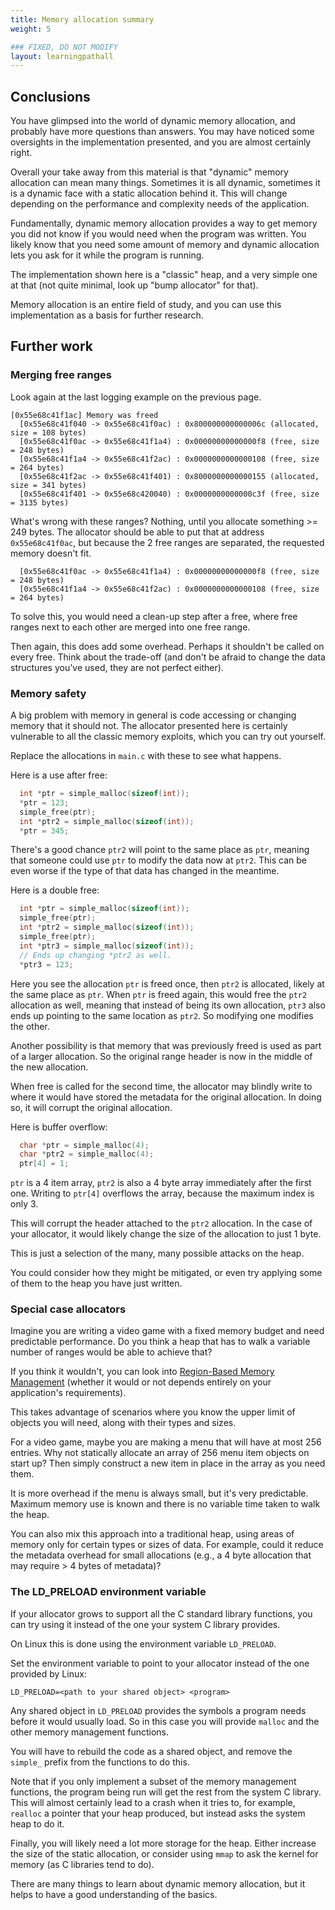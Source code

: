 ```yaml
---
title: Memory allocation summary
weight: 5

### FIXED, DO NOT MODIFY
layout: learningpathall
---
```


## Conclusions

You have glimpsed into the world of dynamic memory allocation, and
probably have more questions than answers. You may have noticed some oversights
in the implementation presented, and you are almost certainly right.

Overall your take away from this material is that "dynamic" memory allocation
can mean many things. Sometimes it is all dynamic, sometimes it is a dynamic
face with a static allocation behind it. This will change depending on the
performance and complexity needs of the application.

Fundamentally, dynamic memory allocation provides a way to get memory you
did not know if you would
need when the program was written. You likely know that you need some amount
of memory and dynamic allocation lets you ask for it while the program is running.

The implementation shown here is a "classic" heap, and a very simple one at that
(not quite minimal, look up "bump allocator" for that).

Memory allocation is an entire field of study, and you can use this implementation
as a basis for further research.

## Further work

### Merging free ranges

Look again at the last logging example on the previous page.

```text
[0x55e68c41f1ac] Memory was freed
  [0x55e68c41f040 -> 0x55e68c41f0ac) : 0x800000000000006c (allocated, size = 108 bytes)
  [0x55e68c41f0ac -> 0x55e68c41f1a4) : 0x00000000000000f8 (free, size = 248 bytes)
  [0x55e68c41f1a4 -> 0x55e68c41f2ac) : 0x0000000000000108 (free, size = 264 bytes)
  [0x55e68c41f2ac -> 0x55e68c41f401) : 0x8000000000000155 (allocated, size = 341 bytes)
  [0x55e68c41f401 -> 0x55e68c420040) : 0x0000000000000c3f (free, size = 3135 bytes)
```

What's wrong with these ranges? Nothing, until you allocate something >= 249
bytes. The allocator should be able to put that at address `0x55e68c41f0ac`, but because
the 2 free ranges are separated, the requested memory doesn't fit.

```text
  [0x55e68c41f0ac -> 0x55e68c41f1a4) : 0x00000000000000f8 (free, size = 248 bytes)
  [0x55e68c41f1a4 -> 0x55e68c41f2ac) : 0x0000000000000108 (free, size = 264 bytes)
```

To solve this, you would need a clean-up step after a free, where
free ranges next to each other are merged into one free range.

Then again, this does add some overhead. Perhaps it shouldn't be called on every
free. Think about the trade-off (and don't be afraid to change the data
structures you've used, they are not perfect either).

### Memory safety

A big problem with memory in general is code accessing or changing memory that
it should not. The allocator presented here is certainly vulnerable to all the
classic memory exploits, which you can try out yourself.

Replace the allocations in `main.c` with these to see what happens.

Here is a use after free:

```C
  int *ptr = simple_malloc(sizeof(int));
  *ptr = 123;
  simple_free(ptr);
  int *ptr2 = simple_malloc(sizeof(int));
  *ptr = 345;
```

There's a good chance `ptr2` will point to the same place as `ptr`, meaning that
someone could use `ptr` to modify the data now at `ptr2`. This can be even worse
if the type of that data has changed in the meantime.

Here is a double free:

```C
  int *ptr = simple_malloc(sizeof(int));
  simple_free(ptr);
  int *ptr2 = simple_malloc(sizeof(int));
  simple_free(ptr);
  int *ptr3 = simple_malloc(sizeof(int));
  // Ends up changing *ptr2 as well.
  *ptr3 = 123;
```

Here you see the allocation `ptr` is freed once, then `ptr2` is allocated, likely
at the same place as `ptr`. When `ptr` is freed again, this would free the `ptr2`
allocation as well, meaning that instead of being its own allocation, `ptr3` also ends up pointing
to the same location as `ptr2`. So modifying one modifies the other.

Another possibility is that memory that was previously freed is used as part of
a larger allocation. So the original range header is now in the middle of the
new allocation.

When free is called for the second time, the allocator may blindly write to where
it would have stored the metadata for the original allocation. In doing so, it will
corrupt the original allocation.

Here is buffer overflow:

```C
  char *ptr = simple_malloc(4);
  char *ptr2 = simple_malloc(4);
  ptr[4] = 1;
```

`ptr` is a 4 item array, `ptr2` is also a 4 byte array immediately after the
first one. Writing to `ptr[4]` overflows the array, because the maximum index
is only 3.

This will corrupt the header attached to the `ptr2` allocation. In the case
of your allocator, it would likely change the size of the allocation to just 1
byte.

This is just a selection of the many, many possible attacks on the heap.

You could consider how they might be mitigated, or even try applying some of
them to the heap you have just written.

### Special case allocators

Imagine you are writing a video game with a fixed memory budget and need
predictable performance. Do you think a heap that has to walk a variable number
of ranges would be able to achieve that?

If you think it wouldn't, you can look into
[Region-Based Memory Management](https://en.wikipedia.org/wiki/Region-based_memory_management) (whether it would or not depends entirely on your application's requirements).

This takes advantage of scenarios where you know the upper limit of objects you
will need, along with their types and sizes.

For a video game, maybe you are making a menu that will have at most 256
entries. Why not statically allocate an array of 256 menu item objects on start
up? Then simply construct a new item in place in the array as you need them.

It is more overhead if the menu is always small, but it's very predictable.
Maximum memory use is known and there is no variable time taken to walk the heap.

You can also mix this approach into a traditional heap, using areas of memory
only for certain types or sizes of data. For example, could it reduce the metadata
overhead for small allocations (e.g., a 4 byte allocation that may require > 4 bytes of
metadata)?

### The LD_PRELOAD environment variable

If your allocator grows to support all the C standard library functions, you
can try using it instead of the one your system C library provides.

On Linux this is done using the environment variable `LD_PRELOAD`.

Set the environment variable to point to your allocator instead of the one provided by Linux:

```console
LD_PRELOAD=<path to your shared object> <program>
```

Any shared object in `LD_PRELOAD` provides the symbols a program needs
before it would usually load. So in this case you will provide `malloc`
and the other memory management functions.

You will have to rebuild the code as a shared object, and remove the `simple_`
prefix from the functions to do this.

Note that if you only implement a subset of the memory management functions,
the program being run will get the rest from the system C library. This will
almost certainly lead to a crash when it tries to, for example, `realloc` a
pointer that your heap produced, but instead asks the system heap to do it.

Finally, you will likely need a lot more storage for the heap. Either increase
the size of the static allocation, or consider using `mmap` to ask the kernel
for memory (as C libraries tend to do).

There are many things to learn about dynamic memory allocation, but it helps
to have a good understanding of the basics.
